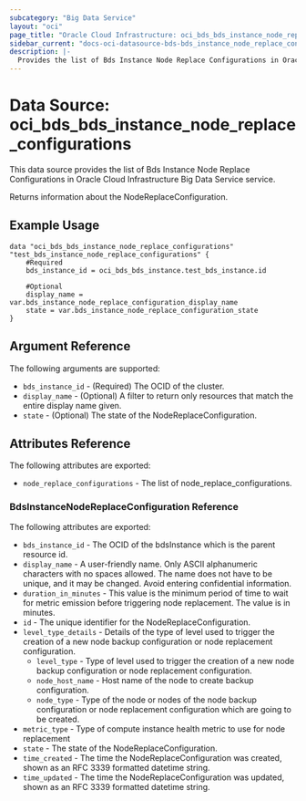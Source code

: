 ```yaml
---
subcategory: "Big Data Service"
layout: "oci"
page_title: "Oracle Cloud Infrastructure: oci_bds_bds_instance_node_replace_configurations"
sidebar_current: "docs-oci-datasource-bds-bds_instance_node_replace_configurations"
description: |-
  Provides the list of Bds Instance Node Replace Configurations in Oracle Cloud Infrastructure Big Data Service service
---
```


# Data Source: oci_bds_bds_instance_node_replace_configurations
This data source provides the list of Bds Instance Node Replace Configurations in Oracle Cloud Infrastructure Big Data Service service.

Returns information about the NodeReplaceConfiguration.


## Example Usage

```hcl
data "oci_bds_bds_instance_node_replace_configurations" "test_bds_instance_node_replace_configurations" {
	#Required
	bds_instance_id = oci_bds_bds_instance.test_bds_instance.id

	#Optional
	display_name = var.bds_instance_node_replace_configuration_display_name
	state = var.bds_instance_node_replace_configuration_state
}
```

## Argument Reference

The following arguments are supported:

* `bds_instance_id` - (Required) The OCID of the cluster.
* `display_name` - (Optional) A filter to return only resources that match the entire display name given.
* `state` - (Optional) The state of the NodeReplaceConfiguration.


## Attributes Reference

The following attributes are exported:

* `node_replace_configurations` - The list of node_replace_configurations.

### BdsInstanceNodeReplaceConfiguration Reference

The following attributes are exported:

* `bds_instance_id` - The OCID of the bdsInstance which is the parent resource id.
* `display_name` - A user-friendly name. Only ASCII alphanumeric characters with no spaces allowed. The name does not have to be unique, and it may be changed. Avoid entering confidential information.
* `duration_in_minutes` - This value is the minimum period of time to wait for metric emission before triggering node replacement. The value is in minutes.
* `id` - The unique identifier for the NodeReplaceConfiguration.
* `level_type_details` - Details of the type of level used to trigger the creation of a new node backup configuration or node replacement configuration.
	* `level_type` - Type of level used to trigger the creation of a new node backup configuration or node replacement configuration.
	* `node_host_name` - Host name of the node to create backup configuration.
	* `node_type` - Type of the node or nodes of the node backup configuration or node replacement configuration which are going to be created.
* `metric_type` - Type of compute instance health metric to use for node replacement
* `state` - The state of the NodeReplaceConfiguration.
* `time_created` - The time the NodeReplaceConfiguration was created, shown as an RFC 3339 formatted datetime string.
* `time_updated` - The time the NodeReplaceConfiguration was updated, shown as an RFC 3339 formatted datetime string. 

